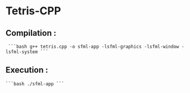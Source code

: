# Tetris-CPP
  
  ## Compilation :
     ```bash g++ tetris.cpp -o sfml-app -lsfml-graphics -lsfml-window -lsfml-system ```
  ## Execution :
    ```bash ./sfml-app ```
